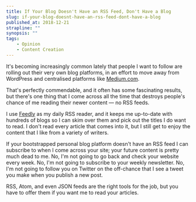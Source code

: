 ```yaml
---
title: If Your Blog Doesn't Have an RSS Feed, Don't Have a Blog
slug: if-your-blog-doesnt-have-an-rss-feed-dont-have-a-blog
published_at: 2018-12-21
strapline: ""
synopsis: ""
tags:
    - Opinion
    - Content Creation
---
```


It's becoming increasingly common lately that people I want to follow are rolling out their very own blog platforms, in an effort to move away from WordPress and centralised platforms like [Medium.com](http://medium.com/).

That's perfectly commendable, and it often has some fascinating results, but there's one thing that I come across all the time that destroys people's chance of me reading their newer content — no RSS feeds.

I use [Feedly](https://feedly.com/) as my daily RSS reader, and it keeps me up-to-date with hundreds of blogs so I can skim over them and pick out the titles I do want to read. I don't read every article that comes into it, but I still get to enjoy the content that I like from a variety of writers.

If your bootstrapped personal blog platform doesn't have an RSS feed I can subscribe to when I come across your site; your future content is pretty much dead to me. No, I'm not going to go back and check your website every week. No, I'm not going to subscribe to your weekly newsletter. No, I'm not going to follow you on Twitter on the off-chance that I see a tweet you make when you publish a new post.

RSS, Atom, and even JSON feeds are the right tools for the job, but you have to offer them if you want me to read your articles.
